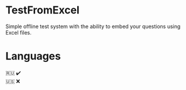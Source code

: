 # TestFromExcel
Simple offline test system with the ability to embed your questions using Excel files.
# Languages
:ru: :heavy_check_mark:\
:us: :x:
